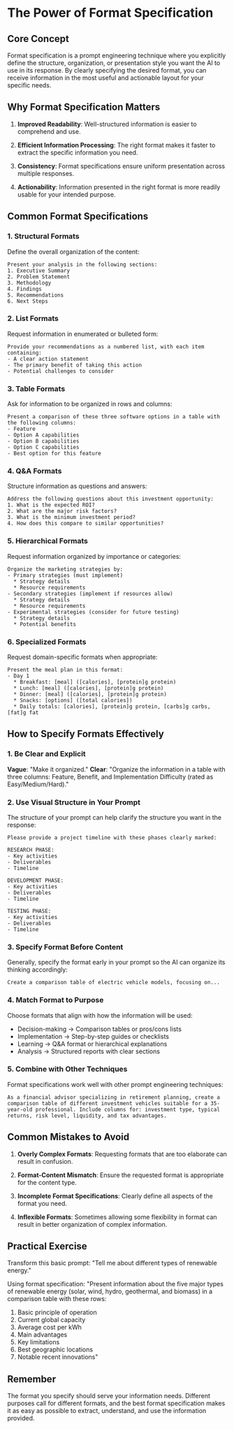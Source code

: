# The Power of Format Specification

## Core Concept

Format specification is a prompt engineering technique where you explicitly define the structure, organization, or presentation style you want the AI to use in its response. By clearly specifying the desired format, you can receive information in the most useful and actionable layout for your specific needs.

## Why Format Specification Matters

1. **Improved Readability**: Well-structured information is easier to comprehend and use.

2. **Efficient Information Processing**: The right format makes it faster to extract the specific information you need.

3. **Consistency**: Format specifications ensure uniform presentation across multiple responses.

4. **Actionability**: Information presented in the right format is more readily usable for your intended purpose.

## Common Format Specifications

### 1. Structural Formats

Define the overall organization of the content:

```
Present your analysis in the following sections:
1. Executive Summary
2. Problem Statement
3. Methodology
4. Findings
5. Recommendations
6. Next Steps
```

### 2. List Formats

Request information in enumerated or bulleted form:

```
Provide your recommendations as a numbered list, with each item containing:
- A clear action statement
- The primary benefit of taking this action
- Potential challenges to consider
```

### 3. Table Formats

Ask for information to be organized in rows and columns:

```
Present a comparison of these three software options in a table with the following columns:
- Feature
- Option A capabilities
- Option B capabilities
- Option C capabilities
- Best option for this feature
```

### 4. Q&A Formats

Structure information as questions and answers:

```
Address the following questions about this investment opportunity:
1. What is the expected ROI?
2. What are the major risk factors?
3. What is the minimum investment period?
4. How does this compare to similar opportunities?
```

### 5. Hierarchical Formats

Request information organized by importance or categories:

```
Organize the marketing strategies by:
- Primary strategies (must implement)
  * Strategy details
  * Resource requirements
- Secondary strategies (implement if resources allow)
  * Strategy details
  * Resource requirements
- Experimental strategies (consider for future testing)
  * Strategy details
  * Potential benefits
```

### 6. Specialized Formats

Request domain-specific formats when appropriate:

```
Present the meal plan in this format:
- Day 1
  * Breakfast: [meal] ([calories], [protein]g protein)
  * Lunch: [meal] ([calories], [protein]g protein)
  * Dinner: [meal] ([calories], [protein]g protein)
  * Snacks: [options] ([total calories])
  * Daily totals: [calories], [protein]g protein, [carbs]g carbs, [fat]g fat
```

## How to Specify Formats Effectively

### 1. Be Clear and Explicit

**Vague**: "Make it organized."
**Clear**: "Organize the information in a table with three columns: Feature, Benefit, and Implementation Difficulty (rated as Easy/Medium/Hard)."

### 2. Use Visual Structure in Your Prompt

The structure of your prompt can help clarify the structure you want in the response:

```
Please provide a project timeline with these phases clearly marked:

RESEARCH PHASE:
- Key activities
- Deliverables
- Timeline

DEVELOPMENT PHASE:
- Key activities
- Deliverables
- Timeline

TESTING PHASE:
- Key activities
- Deliverables
- Timeline
```

### 3. Specify Format Before Content

Generally, specify the format early in your prompt so the AI can organize its thinking accordingly:

```
Create a comparison table of electric vehicle models, focusing on...
```

### 4. Match Format to Purpose

Choose formats that align with how the information will be used:

- Decision-making → Comparison tables or pros/cons lists
- Implementation → Step-by-step guides or checklists
- Learning → Q&A format or hierarchical explanations
- Analysis → Structured reports with clear sections

### 5. Combine with Other Techniques

Format specifications work well with other prompt engineering techniques:

```
As a financial advisor specializing in retirement planning, create a comparison table of different investment vehicles suitable for a 35-year-old professional. Include columns for: investment type, typical returns, risk level, liquidity, and tax advantages.
```

## Common Mistakes to Avoid

1. **Overly Complex Formats**: Requesting formats that are too elaborate can result in confusion.

2. **Format-Content Mismatch**: Ensure the requested format is appropriate for the content type.

3. **Incomplete Format Specifications**: Clearly define all aspects of the format you need.

4. **Inflexible Formats**: Sometimes allowing some flexibility in format can result in better organization of complex information.

## Practical Exercise

Transform this basic prompt:
"Tell me about different types of renewable energy."

Using format specification:
"Present information about the five major types of renewable energy (solar, wind, hydro, geothermal, and biomass) in a comparison table with these rows:
1. Basic principle of operation
2. Current global capacity
3. Average cost per kWh
4. Main advantages
5. Key limitations
6. Best geographic locations
7. Notable recent innovations"

## Remember

The format you specify should serve your information needs. Different purposes call for different formats, and the best format specification makes it as easy as possible to extract, understand, and use the information provided.
